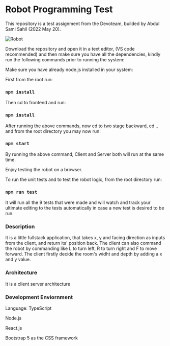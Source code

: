 # Robot Programming Test

This repository is a test assignment from the Devoteam, builded by Abdul Sami Sahil (2022 May 20).

![Robot](https://user-images.githubusercontent.com/62578384/169416712-964f1ea1-5c81-4e66-9f79-38b199542088.JPG)

Download the repository and open it in a text editor, (VS code recommended) and then make sure you have all the dependencies, kindly run the following commands prior to running the system:

Make sure you have already node.js installed in your system: 


First from the root run:

### `npm install`

Then cd to frontend and run:

### `npm install`

After running the above commands, now cd to two stage backward, cd .. and from the root directory you may now run:

### `npm start`

By running the above command, Client and Server both will run at the same time.

Enjoy testing the robot on a browser.

To run the unit tests and to test the robot logic, from the root directory run:

### `npm run test`

It will run all the 9 tests that were made and will watch and track your ultimate editing to the tests automatically in case a new test is desired to be run.

### Description

It is a little fullstack application, that takes x, y and facing direction as inputs from the client, and return its' position back.
The client can also command the robot by commanding like L to turn left, R to turn right and F to move forward. The client firstly decide the room's widht and depth by adding a x and y value.

### Architecture

It is a client server architecture

### Development Enviornment

Language: TypeScript

Node.js

React.js

Bootstrap 5 as the CSS framework
